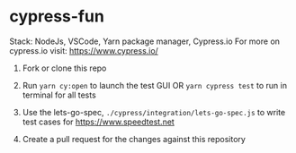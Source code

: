 # cypress-fun

Stack: NodeJs, VSCode, Yarn package manager, Cypress.io
For more on cypress.io visit: https://www.cypress.io/

1. Fork or clone this repo

1. Run `yarn cy:open` to launch the test GUI OR `yarn cypress test` to run in terminal for all tests

2. Use the lets-go-spec, `./cypress/integration/lets-go-spec.js` to write test cases for https://www.speedtest.net

3. Create a pull request for the changes against this repository
